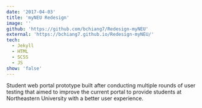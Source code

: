 ```yaml
---
date: '2017-04-03'
title: 'myNEU Redesign'
image: ''
github: 'https://github.com/bchiang7/Redesign-myNEU'
external: 'https://bchiang7.github.io/Redesign-myNEU/'
tech:
  - Jekyll
  - HTML
  - SCSS
  - JS
show: 'false'
---
```


Student web portal prototype built after conducting multiple rounds of user testing that aimed to improve the current portal to provide students at Northeastern University with a better user experience.
